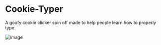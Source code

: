 # Cookie-Typer
A goofy cookie clicker spin off made to help people learn how to properly type.

![image](https://github.com/shmoregendiggle/Cookie-Typer/assets/64026412/65d47c23-4aaf-4527-8628-93db5ac9acc2)


